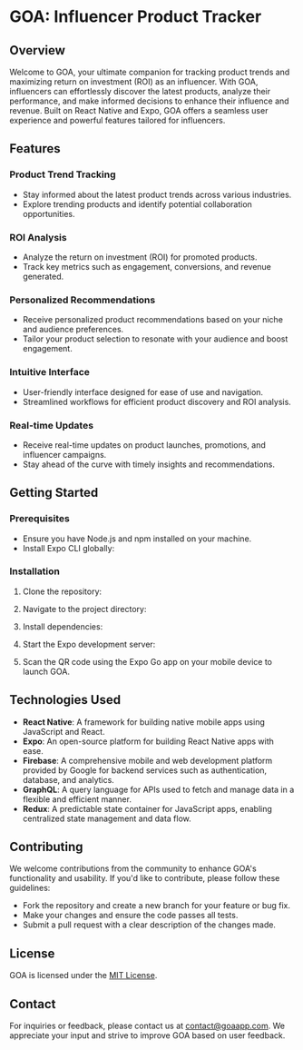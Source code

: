 # GOA: Influencer Product Tracker

## Overview

Welcome to GOA, your ultimate companion for tracking product trends and maximizing return on investment (ROI) as an influencer. With GOA, influencers can effortlessly discover the latest products, analyze their performance, and make informed decisions to enhance their influence and revenue. Built on React Native and Expo, GOA offers a seamless user experience and powerful features tailored for influencers.

## Features

### Product Trend Tracking
- Stay informed about the latest product trends across various industries.
- Explore trending products and identify potential collaboration opportunities.

### ROI Analysis
- Analyze the return on investment (ROI) for promoted products.
- Track key metrics such as engagement, conversions, and revenue generated.

### Personalized Recommendations
- Receive personalized product recommendations based on your niche and audience preferences.
- Tailor your product selection to resonate with your audience and boost engagement.

### Intuitive Interface
- User-friendly interface designed for ease of use and navigation.
- Streamlined workflows for efficient product discovery and ROI analysis.

### Real-time Updates
- Receive real-time updates on product launches, promotions, and influencer campaigns.
- Stay ahead of the curve with timely insights and recommendations.

## Getting Started

### Prerequisites
- Ensure you have Node.js and npm installed on your machine.
- Install Expo CLI globally:


### Installation
1. Clone the repository:


2. Navigate to the project directory:


3. Install dependencies:


4. Start the Expo development server:


5. Scan the QR code using the Expo Go app on your mobile device to launch GOA.

## Technologies Used

- **React Native**: A framework for building native mobile apps using JavaScript and React.
- **Expo**: An open-source platform for building React Native apps with ease.
- **Firebase**: A comprehensive mobile and web development platform provided by Google for backend services such as authentication, database, and analytics.
- **GraphQL**: A query language for APIs used to fetch and manage data in a flexible and efficient manner.
- **Redux**: A predictable state container for JavaScript apps, enabling centralized state management and data flow.

## Contributing

We welcome contributions from the community to enhance GOA's functionality and usability. If you'd like to contribute, please follow these guidelines:
- Fork the repository and create a new branch for your feature or bug fix.
- Make your changes and ensure the code passes all tests.
- Submit a pull request with a clear description of the changes made.

## License

GOA is licensed under the [MIT License](LICENSE).

## Contact

For inquiries or feedback, please contact us at [contact@goaapp.com](mailto:contact@goaapp.com). We appreciate your input and strive to improve GOA based on user feedback.
